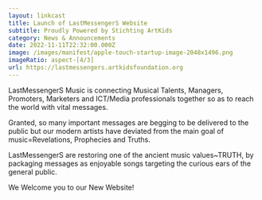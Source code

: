 ```yaml
---
layout: linkcast
title: Launch of LastMessengerS Website
subtitle: Proudly Powered by Stichting ArtKids
category: News & Announcements
date: 2022-11-11T22:32:00.000Z
image: /images/manifest/apple-touch-startup-image-2048x1496.png
imageRatio: aspect-[4/3]
url: https://lastmessengers.artkidsfoundation.org
---
```

LastMessengerS Music is connecting Musical Talents, Managers, Promoters, Marketers and ICT/Media professionals together so as to reach the world with vital messages.

Granted, so many important messages are begging to be delivered to the public but our modern artists have deviated from the main goal of music=Revelations, Prophecies and Truths.

LastMessengerS are restoring one of the ancient music values~TRUTH, by packaging messages as enjoyable songs targeting the curious ears of the general public.

We Welcome you to our New Website!